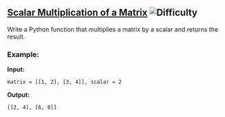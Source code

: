 ## [Scalar Multiplication of a Matrix](https://www.deep-ml.com/problems/5) ![Difficulty](https://img.shields.io/badge/-Easy-brightgreen)

Write a Python function that multiplies a matrix by a scalar and returns the result.

### Example:

**Input:**

```matrix = [[1, 2], [3, 4]], scalar = 2```


**Output:**

```[[2, 4], [6, 8]]```
